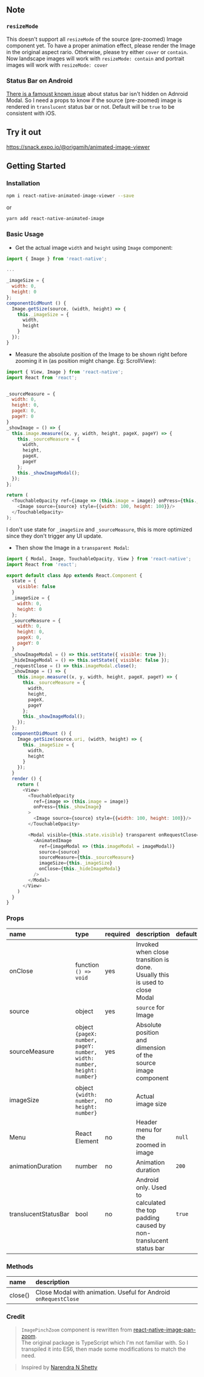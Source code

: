## Note
### `resizeMode`
This doesn't support all `resizeMode` of the source (pre-zoomed) Image component yet.
To have a proper animation effect, please render the Image in the original aspect rario.
Otherwise, please try either `cover` or `contain`.
Now landscape images will work with `resizeMode: contain` and portrait images will work with `resizeMode: cover`

### Status Bar on Android
[There is a famoust known issue](https://github.com/facebook/react-native/issues/7474) about status bar isn't hidden on Adnroid Modal. So I need a props to know if the source (pre-zoomed) image is rendered in `translucent` status bar or not. Default will be `true` to be consistent with iOS.

## Try it out
https://snack.expo.io/@origamih/animated-image-viewer

## Getting Started

### Installation

```bash
npm i react-native-animated-image-viewer --save
```
or
```bash
yarn add react-native-animated-image
```

### Basic Usage
- Get the actual image `width` and `height` using `Image` component:

```javascript
import { Image } from 'react-native';

...

_imageSize = {
  width: 0,
  height: 0
};
componentDidMount () {
  Image.getSize(source, (width, height) => {
    this._imageSize = {
      width,
      height
    }
  });
}
```


- Measure the absolute position of the Image to be shown right before zooming it in (as position might change. Eg: ScrollView):

```javascript
import { View, Image } from 'react-native';
import React from 'react';


_sourceMeasure = {
  width: 0,
  height: 0,
  pageX: 0,
  pageY: 0
}
_showImage = () => {
  this.image.measure((x, y, width, height, pageX, pageY) => {
    this._sourceMeasure = {
      width,
      height,
      pageX,
      pageY
    };
    this._showImageModal();
  });
};

return (
  <TouchableOpacity ref={image => (this.image = image)} onPress={this._showImage}>
    <Image source={source} style={{width: 100, height: 100}}/>
  </TouchableOpacity>
);

```
I don't use state for `_imageSize` and `_sourceMeasure`, this is more optimized since they don't trigger any UI update.


- Then show the Image in a `transparent Modal`:

```javascript
import { Modal, Image, TouchableOpacity, View } from 'react-native';
import React from 'react';

export default class App extends React.Component {
  state = {
    visible: false
  }
  _imageSize = {
    width: 0,
    height: 0
  };
  _sourceMeasure = {
    width: 0,
    height: 0,
    pageX: 0,
    pageY: 0
  }
  _showImageModal = () => this.setState({ visible: true });
  _hideImageModal = () => this.setState({ visible: false });
  _requestClose = () => this.imageModal.close();
  _showImage = () => {
    this.image.measure((x, y, width, height, pageX, pageY) => {
      this._sourceMeasure = {
        width,
        height,
        pageX,
        pageY
      };
      this._showImageModal();
    });
  };
  componentDidMount () {
    Image.getSize(source.uri, (width, height) => {
      this._imageSize = {
        width,
        height
      }
    });
  }
  render () {
    return (
      <View>
        <TouchableOpacity
          ref={image => (this.image = image)}
          onPress={this._showImage}
        >
          <Image source={source} style={{width: 100, height: 100}}/>
        </TouchableOpacity>

        <Modal visible={this.state.visible} transparent onRequestClose={this._requestClose}>
          <AnimatedImage
            ref={imageModal => (this.imageModal = imageModal)}
            source={source}
            sourceMeasure={this._sourceMeasure}
            imageSize={this._imageSize}
            onClose={this._hideImageModal}
          />
        </Modal>
      </View>
    )
  }
}
```

### Props

| name                   | type                                                                                   | required | description                                                                                                                            | default                                                   |
| :--------------------- | :------------------------------------------------------------------------------------- | :------- | :--------------------------------------------------------------------------------------------------------------------------------------| :-------------------------------------------------------- |
| onClose                | function<br>`() => void`                                                               | yes      | Invoked when close transition is done. Usually this is used to close Modal                                                             |                                                           |
| source                 | object                                                                                 | yes      | `source` for Image                                                                                                                     |                                                           |
| sourceMeasure          | object<br>`{pageX: number, pageY: number, width: number, height: number}`              | yes      | Absolute position and dimension of the source image component                                                                          |                                                           |
| imageSize              | object<br>`{width: number, height: number}`                                            | no       | Actual image size                                                                                                                      |                                                           |
| Menu                   | React Element                                                                          | no       | Header menu for the zoomed in image                                                                                                    | `null`                                                    |
| animationDuration      | number                                                                                 | no       | Animation duration                                                                                                                     | `200`                                                     |
| translucentStatusBar   | bool                                                                                   | no       | Android only. Used to calculated the top padding caused by non-translucent status bar                                                  | `true`                                                    |

### Methods
| name                   | description                                                                                                     |
| :--------------------- | :---------------------------------------------------------------------------------------------------------------|
| close()                | Close Modal with animation. Useful for Android `onRequestClose`                                                 |



### Credit

> `ImagePinchZoom` component is rewritten from [react-native-image-pan-zoom](https://github.com/ascoders/react-native-image-zoom). <br> The original package is TypeScript which I'm not familiar with. So I transpiled it into ES6, then made some modifications to match the need.

> Inspired by [Narendra N Shetty](https://github.com/narendrashetty)

